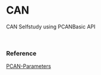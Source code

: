 # CAN

CAN Selfstudy using PCANBasic API

<br/>

### Reference
<a href="https://www.peak-system.com/produktcd/Develop/PC%20interfaces/Windows/PCAN-Basic%20API/PCAN-Parameter_Documentation.pdf">PCAN-Parameters</a>
